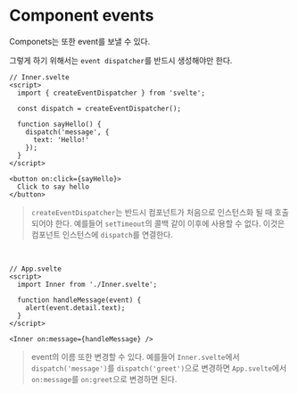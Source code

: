 # Component events
Componets는 또한 event를 보낼 수 있다.

그렇게 하기 위해서는 `event dispatcher`를 반드시 생성해야만 한다.


```svelte
// Inner.svelte
<script>
  import { createEventDispatcher } from 'svelte';

  const dispatch = createEventDispatcher();

  function sayHello() {
    dispatch('message', {
      text: 'Hello!'
    });
  }
</script>

<button on:click={sayHello}>
  Click to say hello
</button>
```

> `createEventDispatcher`는 반드시 컴포넌트가 처음으로 인스턴스화 될 때 호출되어야 한다. 예를들어 `setTimeout`의 콜백 같이 이후에 사용할 수 없다. 이것은 컴포넌트 인스턴스에 `dispatch`를 연결한다.

<br />

```svelte
// App.svelte
<script>
  import Inner from './Inner.svelte';

  function handleMessage(event) {
    alert(event.detail.text);
  }
</script>

<Inner on:message={handleMessage} />
```
> event의 이름 또한 변경할 수 있다. 예를들어 `Inner.svelte`에서 `dispatch('message')`를 `dispatch('greet')`으로 변경하면 `App.svelte`에서 `on:message`를 `on:greet`으로 변경하면 된다. 